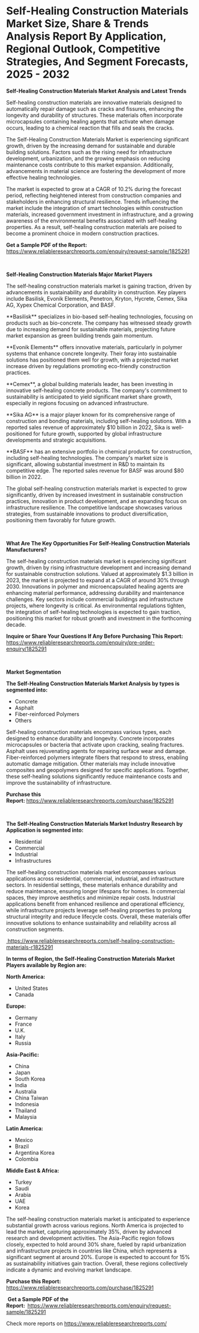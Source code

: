 <p><h1>Self-Healing Construction Materials Market Size, Share & Trends Analysis Report By Application, Regional Outlook, Competitive Strategies, And Segment Forecasts, 2025 - 2032</h1></p><p><strong>Self-Healing Construction Materials Market Analysis and Latest Trends</strong></p>
<p><p>Self-healing construction materials are innovative materials designed to automatically repair damage such as cracks and fissures, enhancing the longevity and durability of structures. These materials often incorporate microcapsules containing healing agents that activate when damage occurs, leading to a chemical reaction that fills and seals the cracks.</p><p>The Self-Healing Construction Materials Market is experiencing significant growth, driven by the increasing demand for sustainable and durable building solutions. Factors such as the rising need for infrastructure development, urbanization, and the growing emphasis on reducing maintenance costs contribute to this market expansion. Additionally, advancements in material science are fostering the development of more effective healing technologies.</p><p>The market is expected to grow at a CAGR of 10.2% during the forecast period, reflecting heightened interest from construction companies and stakeholders in enhancing structural resilience. Trends influencing the market include the integration of smart technologies within construction materials, increased government investment in infrastructure, and a growing awareness of the environmental benefits associated with self-healing properties. As a result, self-healing construction materials are poised to become a prominent choice in modern construction practices.</p></p>
<p><strong>Get a Sample PDF of the Report:&nbsp;</strong> <a href="https://www.reliableresearchreports.com/enquiry/request-sample/1825291?utm_campaign=3090&utm_medium=2&utm_source=Github&utm_content=ia&utm_term=03042025&utm_id=self-healing-construction-materials">https://www.reliableresearchreports.com/enquiry/request-sample/1825291</a></p>
<p>&nbsp;</p>
<p><strong>Self-Healing Construction Materials Major Market Players</strong></p>
<p><p>The self-healing construction materials market is gaining traction, driven by advancements in sustainability and durability in construction. Key players include Basilisk, Evonik Elements, Penetron, Kryton, Hycrete, Cemex, Sika AG, Xypex Chemical Corporation, and BASF.</p><p>**Basilisk** specializes in bio-based self-healing technologies, focusing on products such as bio-concrete. The company has witnessed steady growth due to increasing demand for sustainable materials, projecting future market expansion as green building trends gain momentum.</p><p>**Evonik Elements** offers innovative materials, particularly in polymer systems that enhance concrete longevity. Their foray into sustainable solutions has positioned them well for growth, with a projected market increase driven by regulations promoting eco-friendly construction practices.</p><p>**Cemex**, a global building materials leader, has been investing in innovative self-healing concrete products. The company's commitment to sustainability is anticipated to yield significant market share growth, especially in regions focusing on advanced infrastructure.</p><p>**Sika AG** is a major player known for its comprehensive range of construction and bonding materials, including self-healing solutions. With a reported sales revenue of approximately $10 billion in 2022, Sika is well-positioned for future growth, supported by global infrastructure developments and strategic acquisitions.</p><p>**BASF** has an extensive portfolio in chemical products for construction, including self-healing technologies. The company's market size is significant, allowing substantial investment in R&D to maintain its competitive edge. The reported sales revenue for BASF was around $80 billion in 2022.</p><p>The global self-healing construction materials market is expected to grow significantly, driven by increased investment in sustainable construction practices, innovation in product development, and an expanding focus on infrastructure resilience. The competitive landscape showcases various strategies, from sustainable innovations to product diversification, positioning them favorably for future growth.</p></p>
<p>&nbsp;</p>
<p><strong>What Are The Key Opportunities For Self-Healing Construction Materials Manufacturers?</strong></p>
<p><p>The self-healing construction materials market is experiencing significant growth, driven by rising infrastructure development and increasing demand for sustainable construction solutions. Valued at approximately $1.3 billion in 2023, the market is projected to expand at a CAGR of around 30% through 2030. Innovations in polymer and microencapsulated healing agents are enhancing material performance, addressing durability and maintenance challenges. Key sectors include commercial buildings and infrastructure projects, where longevity is critical. As environmental regulations tighten, the integration of self-healing technologies is expected to gain traction, positioning this market for robust growth and investment in the forthcoming decade.</p></p>
<p><strong>Inquire or Share Your Questions If Any Before Purchasing This Report:</strong> <a href="https://www.reliableresearchreports.com/enquiry/pre-order-enquiry/1825291?utm_campaign=3090&utm_medium=2&utm_source=Github&utm_content=ia&utm_term=03042025&utm_id=self-healing-construction-materials">https://www.reliableresearchreports.com/enquiry/pre-order-enquiry/1825291</a></p>
<p>&nbsp;</p>
<p><strong>Market Segmentation</strong></p>
<p><strong>The Self-Healing Construction Materials Market Analysis by types is segmented into:</strong></p>
<p><ul><li>Concrete</li><li>Asphalt</li><li>Fiber-reinforced Polymers</li><li>Others</li></ul></p>
<p><p>Self-healing construction materials encompass various types, each designed to enhance durability and longevity. Concrete incorporates microcapsules or bacteria that activate upon cracking, sealing fractures. Asphalt uses rejuvenating agents for repairing surface wear and damage. Fiber-reinforced polymers integrate fibers that respond to stress, enabling automatic damage mitigation. Other materials may include innovative composites and geopolymers designed for specific applications. Together, these self-healing solutions significantly reduce maintenance costs and improve the sustainability of infrastructure.</p></p>
<p><strong>Purchase this Report:&nbsp;</strong><a href="https://www.reliableresearchreports.com/purchase/1825291?utm_campaign=3090&utm_medium=2&utm_source=Github&utm_content=ia&utm_term=03042025&utm_id=self-healing-construction-materials">https://www.reliableresearchreports.com/purchase/1825291</a></p>
<p>&nbsp;</p>
<p><strong>The Self-Healing Construction Materials Market Industry Research by Application is segmented into:</strong></p>
<p><ul><li>Residential</li><li>Commercial</li><li>Industrial</li><li>Infrastructures</li></ul></p>
<p><p>The self-healing construction materials market encompasses various applications across residential, commercial, industrial, and infrastructure sectors. In residential settings, these materials enhance durability and reduce maintenance, ensuring longer lifespans for homes. In commercial spaces, they improve aesthetics and minimize repair costs. Industrial applications benefit from enhanced resilience and operational efficiency, while infrastructure projects leverage self-healing properties to prolong structural integrity and reduce lifecycle costs. Overall, these materials offer innovative solutions to enhance sustainability and reliability across all construction segments.</p></p>
<p><a href="https://www.reliableresearchreports.com/self-healing-construction-materials-r1825291?utm_campaign=3090&utm_medium=2&utm_source=Github&utm_content=ia&utm_term=03042025&utm_id=self-healing-construction-materials">&nbsp;https://www.reliableresearchreports.com/self-healing-construction-materials-r1825291</a></p>
<p><strong>In terms of Region, the Self-Healing Construction Materials Market Players available by Region are:</strong></p>
<p>
    <p> <strong> North America: </strong>
        <ul>
            <li>United States</li>
            <li>Canada</li>
        </ul>
        </p> 
    <p> <strong> Europe: </strong>
        <ul>
            <li>Germany</li>
            <li>France</li>
            <li>U.K.</li>
            <li>Italy</li>
            <li>Russia</li>
        </ul>
        </p> 
    <p> <strong> Asia-Pacific: </strong>
        <ul>
            <li>China</li>
            <li>Japan</li>
            <li>South Korea</li>
            <li>India</li>
            <li>Australia</li>
            <li>China Taiwan</li>
            <li>Indonesia</li>
            <li>Thailand</li>
            <li>Malaysia</li>
        </ul>
        </p> 
    <p> <strong> Latin America: </strong>
        <ul>
            <li>Mexico</li>
            <li>Brazil</li>
            <li>Argentina Korea</li>
            <li>Colombia</li>
        </ul>
        </p> 
    <p> <strong> Middle East & Africa: </strong>
        <ul>
            <li>Turkey</li>
            <li>Saudi</li>
            <li>Arabia</li>
            <li>UAE</li>
            <li>Korea</li>
        </ul>
    </p>
    </p>
<p><p>The self-healing construction materials market is anticipated to experience substantial growth across various regions. North America is projected to lead the market, capturing approximately 35%, driven by advanced research and development activities. The Asia-Pacific region follows closely, expected to hold around 30% share, fueled by rapid urbanization and infrastructure projects in countries like China, which represents a significant segment at around 20%. Europe is expected to account for 15% as sustainability initiatives gain traction. Overall, these regions collectively indicate a dynamic and evolving market landscape.</p></p>
<p><strong>Purchase this Report: </strong><a href="https://www.reliableresearchreports.com/purchase/1825291?utm_campaign=3090&utm_medium=2&utm_source=Github&utm_content=ia&utm_term=03042025&utm_id=self-healing-construction-materials">https://www.reliableresearchreports.com/purchase/1825291</a></p>
<p>&nbsp;<strong>Get a Sample PDF of the Report:&nbsp;&nbsp;</strong><a href="https://www.reliableresearchreports.com/enquiry/request-sample/1825291?utm_campaign=3090&utm_medium=2&utm_source=Github&utm_content=ia&utm_term=03042025&utm_id=self-healing-construction-materials">https://www.reliableresearchreports.com/enquiry/request-sample/1825291</a></p>
<p><strong></strong></p>
<p>Check more reports on <a href="https://www.reliableresearchreports.com/?utm_campaign=3090&utm_medium=2&utm_source=Github&utm_content=ia&utm_term=03042025&utm_id=self-healing-construction-materials">https://www.reliableresearchreports.com/</a></p>